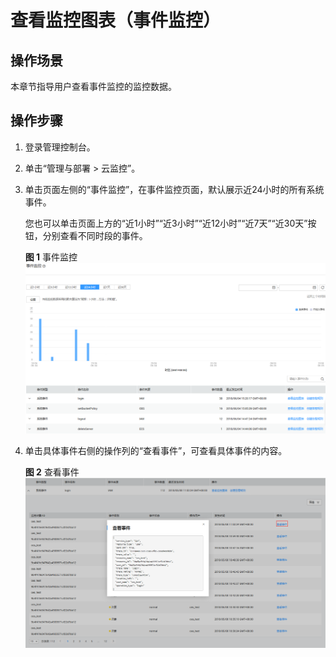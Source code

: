 # 查看监控图表（事件监控）<a name="ZH-CN_TOPIC_0109974075"></a>

## 操作场景<a name="zh-cn_topic_0109299892_section1845020182914"></a>

本章节指导用户查看事件监控的监控数据。

## 操作步骤<a name="zh-cn_topic_0109299892_section9312104610488"></a>

1.  登录管理控制台。
2.  单击“管理与部署 \> 云监控”。
3.  单击页面左侧的“事件监控”，在事件监控页面，默认展示近24小时的所有系统事件。

    您也可以单击页面上方的“近1小时”“近3小时”“近12小时”“近7天”“近30天”按钮，分别查看不同时段的事件。

    **图 1**  事件监控<a name="zh-cn_topic_0109299892_fig1655012347473"></a>  
    ![](figures/事件监控.png "事件监控")

4.  单击具体事件右侧的操作列的“查看事件”，可查看具体事件的内容。

    **图 2**  查看事件<a name="zh-cn_topic_0109299892_fig10238171711529"></a>  
    ![](figures/查看事件.png "查看事件")


